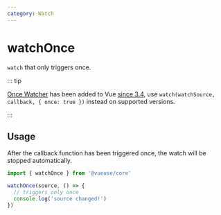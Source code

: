 ```yaml
---
category: Watch
---
```


# watchOnce

`watch` that only triggers once.

::: tip

[Once Watcher](https://vuejs.org/guide/essentials/watchers.html#once-watchers) has been added to Vue [since 3.4](https://github.com/vuejs/core/pull/9034), use `watch(watchSource, callback, { once: true })` instead on supported versions.

:::

## Usage

After the callback function has been triggered once, the watch will be stopped automatically.

```ts
import { watchOnce } from '@vueuse/core'

watchOnce(source, () => {
  // triggers only once
  console.log('source changed!')
})
```
